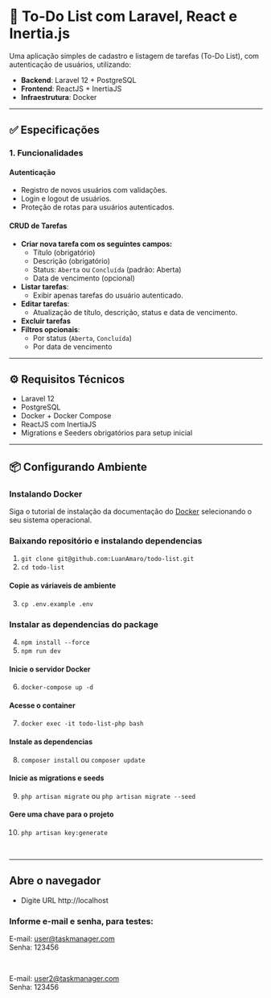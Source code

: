 # 📝 To-Do List com Laravel, React e Inertia.js

Uma aplicação simples de cadastro e listagem de tarefas (To-Do List), com autenticação de usuários, utilizando:

- **Backend**: Laravel 12 + PostgreSQL  
- **Frontend**: ReactJS + InertiaJS  
- **Infraestrutura**: Docker

---

## ✅ Especificações

### 1. Funcionalidades

#### Autenticação
- Registro de novos usuários com validações.
- Login e logout de usuários.
- Proteção de rotas para usuários autenticados.

#### CRUD de Tarefas
- **Criar nova tarefa com os seguintes campos:**
  - Título (obrigatório)
  - Descrição (obrigatório)
  - Status: `Aberta` ou `Concluída` (padrão: Aberta)
  - Data de vencimento (opcional)
- **Listar tarefas**:
  - Exibir apenas tarefas do usuário autenticado.
- **Editar tarefas**:
  - Atualização de título, descrição, status e data de vencimento.
- **Excluir tarefas**
- **Filtros opcionais**:
  - Por status (`Aberta`, `Concluída`)
  - Por data de vencimento

---

## ⚙️ Requisitos Técnicos

- Laravel 12
- PostgreSQL
- Docker + Docker Compose
- ReactJS com InertiaJS
- Migrations e Seeders obrigatórios para setup inicial

---

## 📦 Configurando Ambiente

### Instalando Docker
Siga o tutorial de instalação da documentação do [Docker](https://docs.docker.com/get-docker/) selecionando o seu sistema operacional.

### Baixando repositório e instalando dependencias
1. `git clone git@github.com:LuanAmaro/todo-list.git`
2. `cd todo-list`

#### Copie as váriaveis de ambiente
3. `cp .env.example .env`

### Instalar as dependencias do package
4. `npm install --force`
5. `npm run dev`

#### Inicie o servidor Docker
6. `docker-compose up -d`

#### Acesse o container
7. `docker exec -it todo-list-php bash`

#### Instale as dependencias
8. `composer install` ou `composer update`

#### Inicie as migrations e seeds
9. `php artisan migrate` ou `php artisan migrate --seed`

#### Gere uma chave para o projeto
10. `php artisan key:generate`

<br>

---
## Abre o navegador
 - Digite URL http://localhost

### Informe e-mail e senha, para testes:

E-mail: user@taskmanager.com <br>
Senha: 123456

<br>

E-mail: user2@taskmanager.com <br>
Senha: 123456
